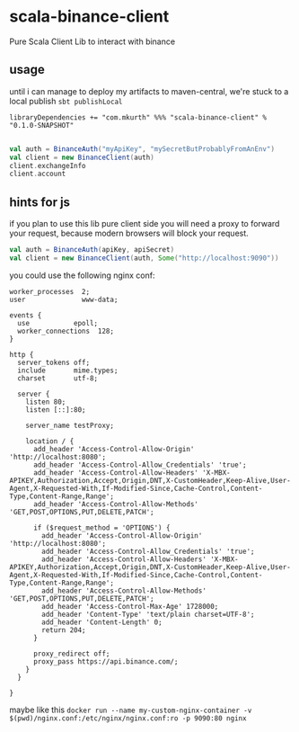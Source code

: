 # scala-binance-client
Pure Scala Client Lib to interact with binance

## usage
until i can manage to deploy my artifacts to maven-central, we're stuck to a local publish
`sbt publishLocal`

`libraryDependencies += "com.mkurth" %%% "scala-binance-client" % "0.1.0-SNAPSHOT"`

```scala

val auth = BinanceAuth("myApiKey", "mySecretButProbablyFromAnEnv")
val client = new BinanceClient(auth)
client.exchangeInfo
client.account

```

## hints for js
if you plan to use this lib pure client side you will need a proxy to forward your
request, because modern browsers will block your request.

```scala
val auth = BinanceAuth(apiKey, apiSecret)
val client = new BinanceClient(auth, Some("http://localhost:9090"))
```

you could use the following nginx conf:

```
worker_processes  2;
user              www-data;

events {
  use           epoll;
  worker_connections  128;
}

http {
  server_tokens off;
  include       mime.types;
  charset       utf-8;

  server {
    listen 80;
    listen [::]:80;

    server_name testProxy;

    location / {
      add_header 'Access-Control-Allow-Origin' 'http://localhost:8080';
      add_header 'Access-Control-Allow_Credentials' 'true';
      add_header 'Access-Control-Allow-Headers' 'X-MBX-APIKEY,Authorization,Accept,Origin,DNT,X-CustomHeader,Keep-Alive,User-Agent,X-Requested-With,If-Modified-Since,Cache-Control,Content-Type,Content-Range,Range';
      add_header 'Access-Control-Allow-Methods' 'GET,POST,OPTIONS,PUT,DELETE,PATCH';

      if ($request_method = 'OPTIONS') {
        add_header 'Access-Control-Allow-Origin' 'http://localhost:8080';
        add_header 'Access-Control-Allow_Credentials' 'true';
        add_header 'Access-Control-Allow-Headers' 'X-MBX-APIKEY,Authorization,Accept,Origin,DNT,X-CustomHeader,Keep-Alive,User-Agent,X-Requested-With,If-Modified-Since,Cache-Control,Content-Type,Content-Range,Range';
        add_header 'Access-Control-Allow-Methods' 'GET,POST,OPTIONS,PUT,DELETE,PATCH';
        add_header 'Access-Control-Max-Age' 1728000;
        add_header 'Content-Type' 'text/plain charset=UTF-8';
        add_header 'Content-Length' 0;
        return 204;
      }

      proxy_redirect off;
      proxy_pass https://api.binance.com/;
    }
  }

}
```
maybe like this
`docker run --name my-custom-nginx-container -v $(pwd)/nginx.conf:/etc/nginx/nginx.conf:ro -p 9090:80 nginx`